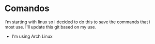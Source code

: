 # Comandos
I'm starting with linux so i decided to do this to save the commands that i most use.
I'll update this git based on my use.
- I'm using Arch Linux 
